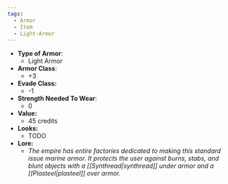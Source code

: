 ```yaml
---
tags:
  - Armor
  - Item
  - Light-Armor
---
```

* __Type of Armor__:
	* Light Armor
* __Armor Class__:
	* +3
* __Evade Class:__
	* -1
* __Strength Needed To Wear__:
	* 0
* **Value:**
	* 45 credits
* **Looks:**
	* TODO
* **Lore:**
	* *The empire has entire factories dedicated to making this standard issue marine armor. It protects the user against burns, stabs, and blunt objects with a [[Synthread|synthread]] under armor and a [[Plasteel|plasteel]] over armor.*



